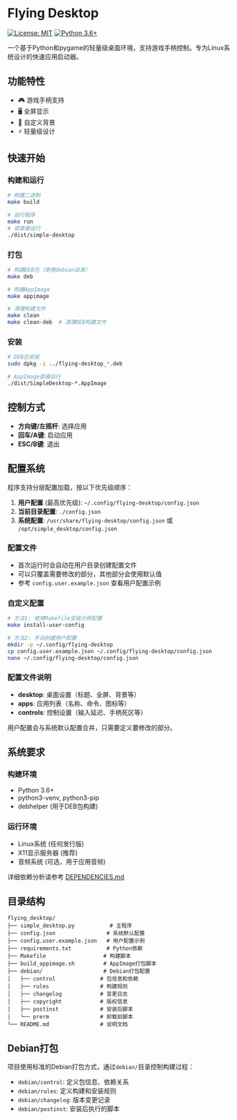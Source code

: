 # Flying Desktop

[![License: MIT](https://img.shields.io/badge/License-MIT-yellow.svg)](https://opensource.org/licenses/MIT)
[![Python 3.6+](https://img.shields.io/badge/python-3.6+-blue.svg)](https://www.python.org/downloads/)

一个基于Python和pygame的轻量级桌面环境，支持游戏手柄控制。专为Linux系统设计的快速应用启动器。

## 功能特性

- 🎮 游戏手柄支持
- 🖥️ 全屏显示
- 🎨 自定义背景
- ⚡ 轻量级设计

## 快速开始

### 构建和运行

```bash
# 构建二进制
make build

# 运行程序
make run
# 或直接运行
./dist/simple-desktop
```

### 打包

```bash
# 构建DEB包（使用debian目录）
make deb

# 构建AppImage
make appimage

# 清理构建文件
make clean
make clean-deb  # 清理DEB构建文件
```

### 安装

```bash
# DEB包安装
sudo dpkg -i ../flying-desktop_*.deb

# AppImage直接运行
./dist/SimpleDesktop-*.AppImage
```

## 控制方式

- **方向键/左摇杆**: 选择应用
- **回车/A键**: 启动应用
- **ESC/B键**: 退出

## 配置系统

程序支持分层配置加载，按以下优先级顺序：

1. **用户配置** (最高优先级): `~/.config/flying-desktop/config.json`
2. **当前目录配置**: `./config.json`
3. **系统配置**: `/usr/share/flying-desktop/config.json` 或 `/opt/simple_desktop/config.json`

### 配置文件

- 首次运行时会自动在用户目录创建配置文件
- 可以只覆盖需要修改的部分，其他部分会使用默认值
- 参考 `config.user.example.json` 查看用户配置示例

### 自定义配置

```bash
# 方法1: 使用Makefile安装示例配置
make install-user-config

# 方法2: 手动创建用户配置
mkdir -p ~/.config/flying-desktop
cp config.user.example.json ~/.config/flying-desktop/config.json
nano ~/.config/flying-desktop/config.json
```

### 配置文件说明

- **desktop**: 桌面设置（标题、全屏、背景等）
- **apps**: 应用列表（名称、命令、图标等）
- **controls**: 控制设置（输入延迟、手柄死区等）

用户配置会与系统默认配置合并，只需要定义要修改的部分。

## 系统要求

### 构建环境
- Python 3.6+
- python3-venv, python3-pip
- debhelper (用于DEB包构建)

### 运行环境
- Linux系统 (任何发行版)
- X11显示服务器 (推荐)
- 音频系统 (可选，用于应用音频)

详细依赖分析请参考 [DEPENDENCIES.md](DEPENDENCIES.md)

## 目录结构

```
flying_desktop/
├── simple_desktop.py           # 主程序
├── config.json                # 系统默认配置
├── config.user.example.json   # 用户配置示例
├── requirements.txt           # Python依赖
├── Makefile                  # 构建脚本
├── build_appimage.sh         # AppImage打包脚本
├── debian/                   # Debian打包配置
│   ├── control              # 包信息和依赖
│   ├── rules                # 构建规则
│   ├── changelog            # 变更日志
│   ├── copyright            # 版权信息
│   ├── postinst             # 安装后脚本
│   └── prerm                # 卸载前脚本
└── README.md                # 说明文档
```

## Debian打包

项目使用标准的Debian打包方式，通过`debian/`目录控制构建过程：

- `debian/control`: 定义包信息、依赖关系
- `debian/rules`: 定义构建和安装规则
- `debian/changelog`: 版本变更记录
- `debian/postinst`: 安装后执行的脚本